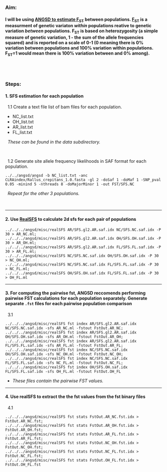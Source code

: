 
### Aim: 
#### I will be using [ANGSD to estimate F<sub>ST</sub>](http://www.popgen.dk/angsd/index.php/Fst) between populations. [F<sub>ST</sub>](https://www.nature.com/articles/nrg2611) is a measurment of genetic variaton *within* populations reative to genetic variation *between* populations.  F<sub>ST</sub> is based on heterozygosity (a simple measure of genetic variation, 1 - the sum of the allele frequencies squared) and is reported on a scale of 0-1 (0 meaning there is 0% variation between populations and 100% variation within populations.  F<sub>ST</sub>=1  would mean there is 100% variation between and 0% among).
&nbsp;
---
### Steps:  
#### 1. SFS estimation for each population
&nbsp; 1.1 Create a text file list of bam files for each population. 
- NC_list.txt
- OH_list.txt
- AR_list.txt
- FL_list.txt  

&nbsp; *These can be found in the data subdirectory.*
      
&nbsp;

&nbsp; 1.2 Generate site allele frequency likelihoods in SAF format for each population.
```
../../angsd/angsd -b NC_list.txt -anc CLRAindex/Rallus_crepitans_1.0.fasta -gl 2 -doSaf 1 -doMaf 1 -SNP_pval 0.05 -minind 5 -nthreads 8 -doMajorMinor 1 -out FST/SFS.NC

```

&nbsp; *Repeat for the other 3 populations.*

&nbsp;

---

#### 2. Use [RealSFS](http://www.popgen.dk/angsd/index.php/RealSFS) to calculate 2d sfs for each pair of populations
```
../../../angsd/misc/realSFS AR/SFS.gl2.AR.saf.idx NC/SFS.NC.saf.idx -P 30 > AR_NC.ml;
../../../angsd/misc/realSFS AR/SFS.gl2.AR.saf.idx OH/SFS.OH.saf.idx -P 30 > AR_OH.ml; 
../../../angsd/misc/realSFS AR/SFS.gl2.AR.saf.idx FL/SFS.FL.saf.idx -P 30 > AR_FL.ml; 
../../../angsd/misc/realSFS NC/SFS.NC.saf.idx OH/SFS.OH.saf.idx -P 30 > NC_OH.ml; 
../../../angsd/misc/realSFS NC/SFS.NC.saf.idx FL/SFS.FL.saf.idx -P 30 > NC_FL.ml; 
../../../angsd/misc/realSFS OH/SFS.OH.saf.idx FL/SFS.FL.saf.idx -P 30 > OH_FL.ml

```

---
#### 3.  For computing the pairwise fst, ANGSD reccomends performing pairwise FST calculations for each population separately. Generate separate `.fst` files for each pairwise population comparison
&nbsp; 3.1
```
../../../angsd/misc/realSFS fst index AR/SFS.gl2.AR.saf.idx NC/SFS.NC.saf.idx -sfs AR_NC.ml -fstout FstOut.AR_NC;
../../../angsd/misc/realSFS fst index AR/SFS.gl2.AR.saf.idx OH/SFS.OH.saf.idx -sfs AR_OH.ml -fstout FstOut.AR_OH;
../../../angsd/misc/realSFS fst index AR/SFS.gl2.AR.saf.idx FL/SFS.FL.saf.idx -sfs AR_FL.ml -fstout FstOut.AR_FL;
../../../angsd/misc/realSFS fst index NC/SFS.NC.saf.idx OH/SFS.OH.saf.idx -sfs NC_OH.ml -fstout FstOut.NC_OH;
../../../angsd/misc/realSFS fst index NC/SFS.NC.saf.idx FL/SFS.FL.saf.idx -sfs NC_FL.ml -fstout FstOut.NC_FL;
../../../angsd/misc/realSFS fst index OH/SFS.OH.saf.idx FL/SFS.FL.saf.idx -sfs OH_FL.ml -fstout FstOut.OH_FL

```
- *These files contain the pairwise FST values.*

---
#### 4. Use realSFS to extract the the fst values from the fst binary files
&nbsp; 4.1
```
../../../angsd/misc/realSFS fst stats FstOut.AR_NC.fst.idx > FstOut.AR_NC.fst;
../../../angsd/misc/realSFS fst stats FstOut.AR_OH.fst.idx > FstOut.AR_OH.fst;
../../../angsd/misc/realSFS fst stats FstOut.AR_FL.fst.idx > FstOut.AR_FL.fst;
../../../angsd/misc/realSFS fst stats FstOut.NC_OH.fst.idx > FstOut.NC_OH.fst;
../../../angsd/misc/realSFS fst stats FstOut.NC_FL.fst.idx > FstOut.NC_FL.fst;
../../../angsd/misc/realSFS fst stats FstOut.OH_FL.fst.idx > FstOut.OH_FL.fst

```


